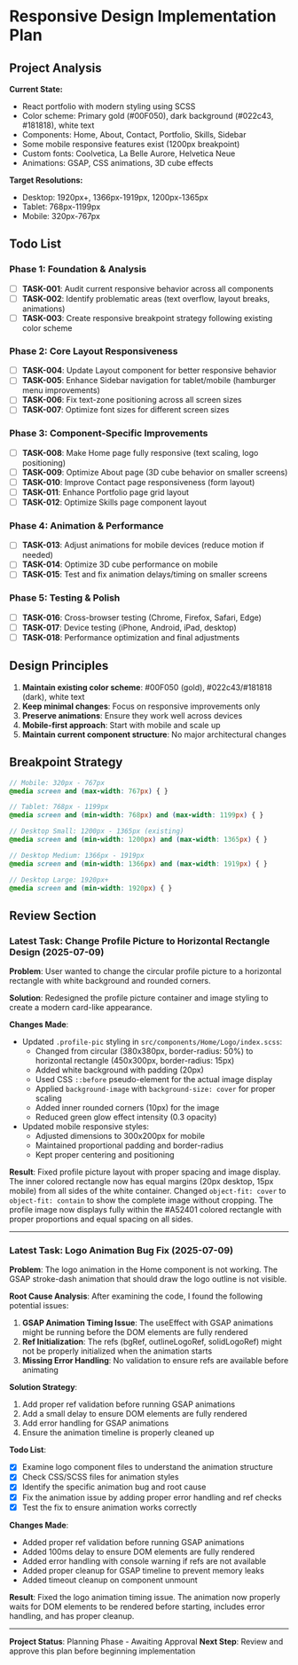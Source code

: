 # Responsive Design Implementation Plan

## Project Analysis

**Current State:**
- React portfolio with modern styling using SCSS
- Color scheme: Primary gold (#00F050), dark background (#022c43, #181818), white text
- Components: Home, About, Contact, Portfolio, Skills, Sidebar
- Some mobile responsive features exist (1200px breakpoint)
- Custom fonts: Coolvetica, La Belle Aurore, Helvetica Neue
- Animations: GSAP, CSS animations, 3D cube effects

**Target Resolutions:**
- Desktop: 1920px+, 1366px-1919px, 1200px-1365px
- Tablet: 768px-1199px
- Mobile: 320px-767px

## Todo List

### Phase 1: Foundation & Analysis
- [ ] **TASK-001**: Audit current responsive behavior across all components
- [ ] **TASK-002**: Identify problematic areas (text overflow, layout breaks, animations)
- [ ] **TASK-003**: Create responsive breakpoint strategy following existing color scheme

### Phase 2: Core Layout Responsiveness
- [ ] **TASK-004**: Update Layout component for better responsive behavior
- [ ] **TASK-005**: Enhance Sidebar navigation for tablet/mobile (hamburger menu improvements)
- [ ] **TASK-006**: Fix text-zone positioning across all screen sizes
- [ ] **TASK-007**: Optimize font sizes for different screen sizes

### Phase 3: Component-Specific Improvements
- [ ] **TASK-008**: Make Home page fully responsive (text scaling, logo positioning)
- [ ] **TASK-009**: Optimize About page (3D cube behavior on smaller screens)
- [ ] **TASK-010**: Improve Contact page responsiveness (form layout)
- [ ] **TASK-011**: Enhance Portfolio page grid layout
- [ ] **TASK-012**: Optimize Skills page component layout

### Phase 4: Animation & Performance
- [ ] **TASK-013**: Adjust animations for mobile devices (reduce motion if needed)
- [ ] **TASK-014**: Optimize 3D cube performance on mobile
- [ ] **TASK-015**: Test and fix animation delays/timing on smaller screens

### Phase 5: Testing & Polish
- [ ] **TASK-016**: Cross-browser testing (Chrome, Firefox, Safari, Edge)
- [ ] **TASK-017**: Device testing (iPhone, Android, iPad, desktop)
- [ ] **TASK-018**: Performance optimization and final adjustments

## Design Principles
1. **Maintain existing color scheme**: #00F050 (gold), #022c43/#181818 (dark), white text
2. **Keep minimal changes**: Focus on responsive improvements only
3. **Preserve animations**: Ensure they work well across devices
4. **Mobile-first approach**: Start with mobile and scale up
5. **Maintain current component structure**: No major architectural changes

## Breakpoint Strategy
```scss
// Mobile: 320px - 767px
@media screen and (max-width: 767px) { }

// Tablet: 768px - 1199px  
@media screen and (min-width: 768px) and (max-width: 1199px) { }

// Desktop Small: 1200px - 1365px (existing)
@media screen and (min-width: 1200px) and (max-width: 1365px) { }

// Desktop Medium: 1366px - 1919px
@media screen and (min-width: 1366px) and (max-width: 1919px) { }

// Desktop Large: 1920px+
@media screen and (min-width: 1920px) { }
```

## Review Section

### Latest Task: Change Profile Picture to Horizontal Rectangle Design (2025-07-09)

**Problem**: User wanted to change the circular profile picture to a horizontal rectangle with white background and rounded corners.

**Solution**: Redesigned the profile picture container and image styling to create a modern card-like appearance.

**Changes Made**:
- Updated `.profile-pic` styling in `src/components/Home/Logo/index.scss`:
  - Changed from circular (380x380px, border-radius: 50%) to horizontal rectangle (450x300px, border-radius: 15px)
  - Added white background with padding (20px)
  - Used CSS `::before` pseudo-element for the actual image display
  - Applied `background-image` with `background-size: cover` for proper scaling
  - Added inner rounded corners (10px) for the image
  - Reduced green glow effect intensity (0.3 opacity)
- Updated mobile responsive styles:
  - Adjusted dimensions to 300x200px for mobile
  - Maintained proportional padding and border-radius
  - Kept proper centering and positioning

**Result**: Fixed profile picture layout with proper spacing and image display. The inner colored rectangle now has equal margins (20px desktop, 15px mobile) from all sides of the white container. Changed `object-fit: cover` to `object-fit: contain` to show the complete image without cropping. The profile image now displays fully within the #A52401 colored rectangle with proper proportions and equal spacing on all sides.

---

### Latest Task: Logo Animation Bug Fix (2025-07-09)

**Problem**: The logo animation in the Home component is not working. The GSAP stroke-dash animation that should draw the logo outline is not visible.

**Root Cause Analysis**:
After examining the code, I found the following potential issues:
1. **GSAP Animation Timing Issue**: The useEffect with GSAP animations might be running before the DOM elements are fully rendered
2. **Ref Initialization**: The refs (bgRef, outlineLogoRef, solidLogoRef) might not be properly initialized when the animation starts
3. **Missing Error Handling**: No validation to ensure refs are available before animating

**Solution Strategy**:
1. Add proper ref validation before running GSAP animations
2. Add a small delay to ensure DOM elements are fully rendered
3. Add error handling for GSAP animations
4. Ensure the animation timeline is properly cleaned up

**Todo List**:
- [x] Examine logo component files to understand the animation structure
- [x] Check CSS/SCSS files for animation styles  
- [x] Identify the specific animation bug and root cause
- [x] Fix the animation issue by adding proper error handling and ref checks
- [x] Test the fix to ensure animation works correctly

**Changes Made**:
- Added proper ref validation before running GSAP animations
- Added 100ms delay to ensure DOM elements are fully rendered
- Added error handling with console warning if refs are not available
- Added proper cleanup for GSAP timeline to prevent memory leaks
- Added timeout cleanup on component unmount

**Result**: Fixed the logo animation timing issue. The animation now properly waits for DOM elements to be rendered before starting, includes error handling, and has proper cleanup.

---
**Project Status**: Planning Phase - Awaiting Approval
**Next Step**: Review and approve this plan before beginning implementation